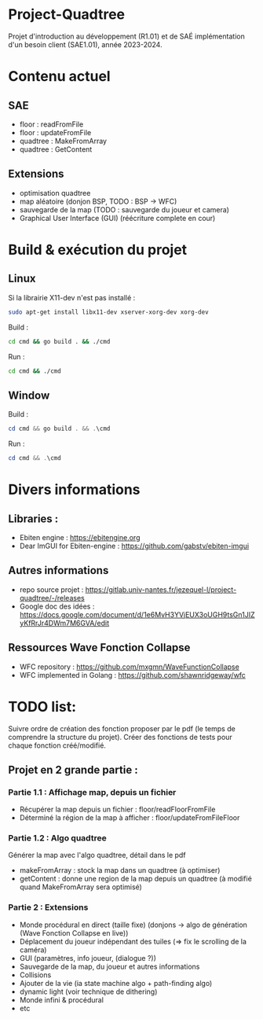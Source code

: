 # Project-Quadtree
Projet d'introduction au développement (R1.01) et de SAÉ implémentation d'un besoin client (SAE1.01), année 2023-2024.

# Contenu actuel
## SAE
- floor : readFromFile
- floor : updateFromFile
- quadtree : MakeFromArray
- quadtree : GetContent
## Extensions
- optimisation quadtree 
- map aléatoire (donjon BSP, TODO : BSP -> WFC)
- sauvegarde de la map (TODO : sauvegarde du joueur et camera)
- Graphical User Interface (GUI) (réécriture complete en cour)

# Build & exécution du projet
## Linux
Si la librairie X11-dev n'est pas installé :
```bash
sudo apt-get install libx11-dev xserver-xorg-dev xorg-dev
```
Build :
```bash
cd cmd && go build . && ./cmd
```
Run :
```bash
cd cmd && ./cmd
```
## Window
Build :
```powershell
cd cmd && go build . && .\cmd
```
Run :
```powershell
cd cmd && .\cmd
```

# Divers informations
## Libraries :
- Ebiten engine : https://ebitengine.org
- Dear ImGUI for Ebiten-engine : https://github.com/gabstv/ebiten-imgui
## Autres informations
- repo source projet : https://gitlab.univ-nantes.fr/jezequel-l/project-quadtree/-/releases
- Google doc des idées : https://docs.google.com/document/d/1e6MvH3YVjEUX3oUGH9tsGn1JIZyKfRrJr4DWm7M6GVA/edit
## Ressources Wave Fonction Collapse
- WFC repository : https://github.com/mxgmn/WaveFunctionCollapse
- WFC implemented in Golang : https://github.com/shawnridgeway/wfc

# TODO list:
Suivre ordre de création des fonction proposer par le pdf (le temps de comprendre la structure du projet).
Créer des fonctions de tests pour chaque fonction créé/modifié.
## Projet en 2 grande partie :
### Partie 1.1 : Affichage map, depuis un fichier
- Récupérer la map depuis un fichier : floor/readFloorFromFile
- Déterminé la région de la map à afficher : floor/updateFromFileFloor
### Partie 1.2 : Algo quadtree
Générer la map avec l'algo quadtree, détail dans le pdf
- makeFromArray : stock la map dans un quadtree (à optimiser)
- getContent : donne une region de la map depuis un quadtree (à modifié quand MakeFromArray sera optimisé)
### Partie 2 : Extensions
- Monde procédural en direct (taille fixe) (donjons -> algo de génération (Wave Fonction Collapse en live))
- Déplacement du joueur indépendant des tuiles (=> fix le scrolling de la caméra)
- GUI (paramètres, info joueur, (dialogue ?))
- Sauvegarde de la map, du joueur et autres informations
- Collisions
- Ajouter de la vie (ia state machine algo + path-finding algo)
- dynamic light (voir technique de dithering)
- Monde infini & procédural
- etc